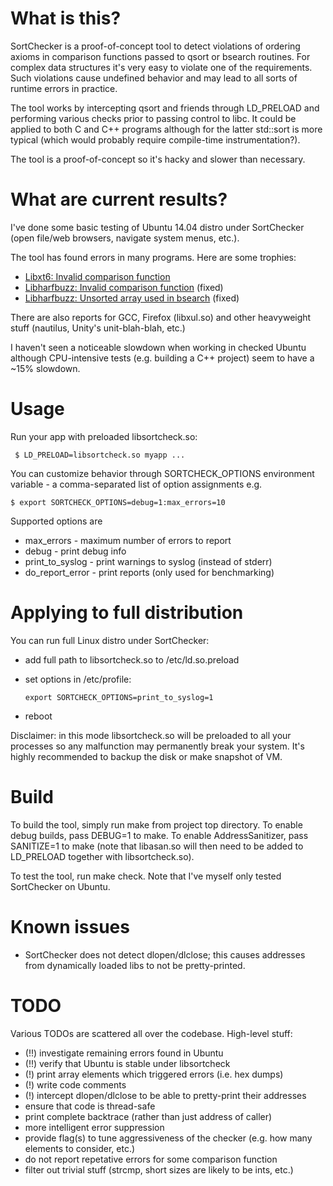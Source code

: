 # What is this?

SortChecker is a proof-of-concept tool to detect violations
of ordering axioms in comparison functions passed to qsort
or bsearch routines. For complex data structures it's very
easy to violate one of the requirements. Such violations cause
undefined behavior and may lead to all sorts of runtime
errors in practice.

The tool works by intercepting qsort and friends through LD\_PRELOAD
and performing various checks prior to passing control to libc.
It could be applied to both C and C++ programs although for the
latter std::sort is more typical (which would probably require
compile-time instrumentation?).

The tool is a proof-of-concept so it's hacky and slower than
necessary.

# What are current results?

I've done some basic testing of Ubuntu 14.04 distro under
SortChecker (open file/web browsers, navigate system menus, etc.).

The tool has found errors in many programs.  Here are some trophies:
* [Libxt6: Invalid comparison function](https://bugs.freedesktop.org/show_bug.cgi?id=93273)
* [Libharfbuzz: Invalid comparison function](https://bugs.freedesktop.org/show_bug.cgi?id=93274) (fixed)
* [Libharfbuzz: Unsorted array used in bsearch](https://bugs.freedesktop.org/show_bug.cgi?id=93275) (fixed)

There are also reports for GCC, Firefox (libxul.so) and other heavyweight stuff
(nautilus, Unity's unit-blah-blah, etc.)

I haven't seen a noticeable slowdown when working in checked Ubuntu
although CPU-intensive tests (e.g. building a C++ project) seem to have a ~15% slowdown.

# Usage

Run your app with preloaded libsortcheck.so:

```
 $ LD_PRELOAD=libsortcheck.so myapp ...
```

You can customize behavior through SORTCHECK\_OPTIONS environment
variable - a comma-separated list of option assignments e.g.

```
$ export SORTCHECK_OPTIONS=debug=1:max_errors=10
```

Supported options are
* max\_errors - maximum number of errors to report
* debug - print debug info
* print\_to\_syslog - print warnings to syslog (instead of stderr)
* do\_report\_error - print reports (only used for benchmarking)

# Applying to full distribution

You can run full Linux distro under SortChecker:
* add full path to libsortcheck.so to /etc/ld.so.preload
* set options in /etc/profile:

  ```
  export SORTCHECK_OPTIONS=print_to_syslog=1
  ```

* reboot

Disclaimer: in this mode libsortcheck.so will be preloaded to
all your processes so any malfunction may permanently break your
system. It's highly recommended to backup the disk or make
snapshot of VM.

# Build

To build the tool, simply run make from project top directory.
To enable debug builds, pass DEBUG=1 to make.
To enable AddressSanitizer, pass SANITIZE=1 to make
(note that libasan.so will then need to be added to LD\_PRELOAD
together with libsortcheck.so).

To test the tool, run make check. Note that I've myself only
tested SortChecker on Ubuntu.

# Known issues

* SortChecker does not detect dlopen/dlclose; this causes
addresses from dynamically loaded libs to not be pretty-printed.

# TODO

Various TODOs are scattered all over the codebase.
High-level stuff:
* (!!) investigate remaining errors found in Ubuntu
* (!!) verify that Ubuntu is stable under libsortcheck
* (!) print array elements which triggered errors (i.e. hex dumps)
* (!) write code comments
* (!) intercept dlopen/dlclose to be able to pretty-print their addresses
* ensure that code is thread-safe
* print complete backtrace (rather than just address of caller)
* more intelligent error suppression
* provide flag(s) to tune aggressiveness of the checker (e.g. how many elements to consider, etc.)
* do not report repetative errors for some comparison function
* filter out trivial stuff (strcmp, short sizes are likely to be ints, etc.)

